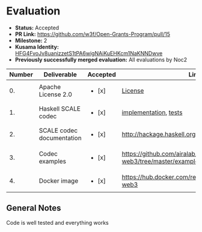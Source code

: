 # Evaluation

* **Status:** Accepted
* **PR Link:** https://github.com/w3f/Open-Grants-Program/pull/15 
* **Milestone:** 2
* **Kusama Identity:** [HFG4FvoJv8uanizzetS1tPA6wigNAiKuEHKcm1NaKNNDwve](https://polkascan.io/pre/kusama/account/HFG4FvoJv8uanizzetS1tPA6wigNAiKuEHKcm1NaKNNDwve)
* **Previously successfully merged evaluation:** All evaluations by Noc2

| Number | Deliverable | Accepted | Link | Evaluation Notes |
| ------------- | ------------- | ------------- | ------------- |------------- |
| 0. | Apache License 2.0 | <ul><li>[x] </li></ul>|[License](https://github.com/airalab/hs-web3/blob/cf25e9038684438325e7c4fa75009e11a983875a/LICENSE)| Initially BSD 3-Clause, but now published under two licenses |
| 1. | 	Haskell SCALE codec |<ul><li>[x] </li></ul>|[implementation](https://github.com/airalab/hs-web3/tree/master/src/Codec/Scale), [tests](https://github.com/airalab/hs-web3/tree/master/unit/Codec/Scale/Test)| Well tested | 
| 2.  | SCALE codec documentation |<ul><li>[x] </li></ul>|http://hackage.haskell.org/package/web3-0.9.1.0| Looks good | 
| 3. | Codec examples |<ul><li>[x] </li></ul>|https://github.com/airalab/hs-web3/tree/master/examples/scale| fixed an issue I had with compiling the examples https://github.com/airalab/hs-web3/commit/ff38be7bd40ddd5315b1ffbe842bd87bad45f232 | 
| 4. | Docker image |<ul><li>[x] </li></ul>|https://hub.docker.com/repository/docker/akru/hs-web3| Works | 

## General Notes

Code is well tested and everything works
